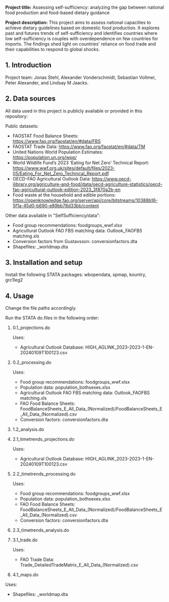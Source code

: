 **Project title:** Assessing self-sufficiency: analyzing the gap between national food production and food-based dietary guidance


**Project description:**
This project aims to assess national capacities to achieve dietary guidelines based on domestic food production. It explores past and futures trends of self-sufficiency and identifies countries where low self-sufficiency is couples with overdependence on few countries for imports.
The findings shed light on countries' reliance on food trade and their capabilities to respond to global shocks.


## 1. Introduction

Project team: Jonas Stehl, Alexander Vonderschmidt, Sebastian Vollmer, Peter Alexander, and Lindsay M Jaacks.



## 2. Data sources

All data used in this project is publicly available or provided in this repository:

Public datasets:
  - FAOSTAT Food Balance Sheets: https://www.fao.org/faostat/en/#data/FBS
  - FAOSTAT Trade Data: https://www.fao.org/faostat/en/#data/TM
  - United Nations World Population Estimates: https://population.un.org/wpp/
  - World Wildlife Fund’s 2023 ‘Eating for Net Zero’ Technical Report: https://www.wwf.org.uk/sites/default/files/2023-05/Eating_For_Net_Zero_Technical_Report.pdf
  - OECD-FAO Agricultural Outlook Data: https://www.oecd-ilibrary.org/agriculture-and-food/data/oecd-agriculture-statistics/oecd-fao-agricultural-outlook-edition-2023_3f870a2b-en
  - Food waste at the household and edible portions: https://openknowledge.fao.org/server/api/core/bitstreams/10388b16-5f1a-45d0-b690-e89bb78d33bb/content

Other data available in "SelfSufficiency/data":
  - Food group recommendations: foodgroups_wwf.xlsx
  - Agricultural Outlook FAO FBS matching data: Outlook_FAOFBS matching.xls
  - Conversion factors from Gustavsson: conversionfactors.dta
  - Shapefiles: _worldmap.dta

## 3. Installation and setup

Install the following STATA packages: wbopendata, spmap, kountry, grc1leg2

## 4. Usage
Change the file paths accordingly.

Run the STATA do.files in the following order:
1. 0.1_projections.do

   Uses:
   - Agricultural Outlook Database: HIGH_AGLINK_2023-2023-1-EN-20240109T100123.csv
3. 0.2_processing.do

   Uses:
   - Food group recommendations: foodgroups_wwf.xlsx
   - Population data: population_bothsexes.xlsx
   - Agricultural Outlook FAO FBS matching data: Outlook_FAOFBS matching.xls
   - FAO Food Balance Sheets: FoodBalanceSheets_E_All_Data_(Normalized)/FoodBalanceSheets_E_All_Data_(Normalized).csv
   - Conversion factors: conversionfactors.dta
4. 1.2_analysis.do

5. 2.1_timetrends_projections.do

   Uses:
   - Agricultural Outlook Database: HIGH_AGLINK_2023-2023-1-EN-20240109T100123.csv
6. 2.2_timetrends_processing.do

   Uses:
   - Food group recommendations: foodgroups_wwf.xlsx
   - Population data: population_bothsexes.xlsx
   - FAO Food Balance Sheets: FoodBalanceSheets_E_All_Data_(Normalized)/FoodBalanceSheets_E_All_Data_(Normalized).csv
   - Conversion factors: conversionfactors.dta
7. 2.3_timetrends_analysis.do
8. 3.1_trade.do

   Uses:
   - FAO Trade Data: Trade_DetailedTradeMatrix_E_All_Data_(Normalized).csv
10. 4.1_maps.do

  Uses:
   - Shapefiles: _worldmap.dta


